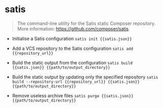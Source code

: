 # satis
> The command-line utility for the Satis static Composer repository.
> More information: <https://github.com/composer/satis>.

- Initialise a Satis configuration
`satis init {{satis.json}}`

- Add a VCS repository to the Satis configuration
`satis add {{repository_url}}`

- Build the static output from the configuration
`satis build {{satis.json}} {{path/to/output_directory}}`

- Build the static output by updating only the specified repository
`satis build --repository-url {{repository_url}} {{satis.json}} {{path/to/output_directory}}`

- Remove useless archive files
`satis purge {{satis.json}} {{path/to/output_directory}}`
